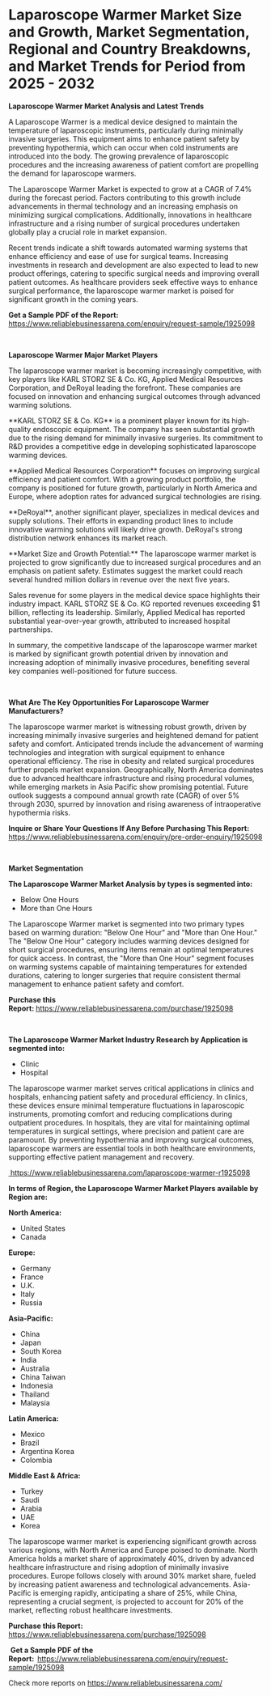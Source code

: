 <p><h1>Laparoscope Warmer Market Size and Growth, Market Segmentation, Regional and Country Breakdowns, and Market Trends for Period from 2025 -  2032</h1></p><p><strong>Laparoscope Warmer Market Analysis and Latest Trends</strong></p>
<p><p>A Laparoscope Warmer is a medical device designed to maintain the temperature of laparoscopic instruments, particularly during minimally invasive surgeries. This equipment aims to enhance patient safety by preventing hypothermia, which can occur when cold instruments are introduced into the body. The growing prevalence of laparoscopic procedures and the increasing awareness of patient comfort are propelling the demand for laparoscope warmers.</p><p>The Laparoscope Warmer Market is expected to grow at a CAGR of 7.4% during the forecast period. Factors contributing to this growth include advancements in thermal technology and an increasing emphasis on minimizing surgical complications. Additionally, innovations in healthcare infrastructure and a rising number of surgical procedures undertaken globally play a crucial role in market expansion. </p><p>Recent trends indicate a shift towards automated warming systems that enhance efficiency and ease of use for surgical teams. Increasing investments in research and development are also expected to lead to new product offerings, catering to specific surgical needs and improving overall patient outcomes. As healthcare providers seek effective ways to enhance surgical performance, the laparoscope warmer market is poised for significant growth in the coming years.</p></p>
<p><strong>Get a Sample PDF of the Report:&nbsp;</strong> <a href="https://www.reliablebusinessarena.com/enquiry/request-sample/1925098?utm_campaign=1995&utm_medium=2&utm_source=Github&utm_content=ia&utm_term=14012025&utm_id=laparoscope-warmer">https://www.reliablebusinessarena.com/enquiry/request-sample/1925098</a></p>
<p>&nbsp;</p>
<p><strong>Laparoscope Warmer Major Market Players</strong></p>
<p><p>The laparoscope warmer market is becoming increasingly competitive, with key players like KARL STORZ SE & Co. KG, Applied Medical Resources Corporation, and DeRoyal leading the forefront. These companies are focused on innovation and enhancing surgical outcomes through advanced warming solutions.</p><p>**KARL STORZ SE & Co. KG** is a prominent player known for its high-quality endoscopic equipment. The company has seen substantial growth due to the rising demand for minimally invasive surgeries. Its commitment to R&D provides a competitive edge in developing sophisticated laparoscope warming devices.</p><p>**Applied Medical Resources Corporation** focuses on improving surgical efficiency and patient comfort. With a growing product portfolio, the company is positioned for future growth, particularly in North America and Europe, where adoption rates for advanced surgical technologies are rising.</p><p>**DeRoyal**, another significant player, specializes in medical devices and supply solutions. Their efforts in expanding product lines to include innovative warming solutions will likely drive growth. DeRoyal's strong distribution network enhances its market reach.</p><p>**Market Size and Growth Potential:** The laparoscope warmer market is projected to grow significantly due to increased surgical procedures and an emphasis on patient safety. Estimates suggest the market could reach several hundred million dollars in revenue over the next five years.</p><p>Sales revenue for some players in the medical device space highlights their industry impact. KARL STORZ SE & Co. KG reported revenues exceeding $1 billion, reflecting its leadership. Similarly, Applied Medical has reported substantial year-over-year growth, attributed to increased hospital partnerships.</p><p>In summary, the competitive landscape of the laparoscope warmer market is marked by significant growth potential driven by innovation and increasing adoption of minimally invasive procedures, benefiting several key companies well-positioned for future success.</p></p>
<p>&nbsp;</p>
<p><strong>What Are The Key Opportunities For Laparoscope Warmer Manufacturers?</strong></p>
<p><p>The laparoscope warmer market is witnessing robust growth, driven by increasing minimally invasive surgeries and heightened demand for patient safety and comfort. Anticipated trends include the advancement of warming technologies and integration with surgical equipment to enhance operational efficiency. The rise in obesity and related surgical procedures further propels market expansion. Geographically, North America dominates due to advanced healthcare infrastructure and rising procedural volumes, while emerging markets in Asia Pacific show promising potential. Future outlook suggests a compound annual growth rate (CAGR) of over 5% through 2030, spurred by innovation and rising awareness of intraoperative hypothermia risks.</p></p>
<p><strong>Inquire or Share Your Questions If Any Before Purchasing This Report:</strong> <a href="https://www.reliablebusinessarena.com/enquiry/pre-order-enquiry/1925098?utm_campaign=1995&utm_medium=2&utm_source=Github&utm_content=ia&utm_term=14012025&utm_id=laparoscope-warmer">https://www.reliablebusinessarena.com/enquiry/pre-order-enquiry/1925098</a></p>
<p>&nbsp;</p>
<p><strong>Market Segmentation</strong></p>
<p><strong>The Laparoscope Warmer Market Analysis by types is segmented into:</strong></p>
<p><ul><li>Below One Hours</li><li>More than One Hours</li></ul></p>
<p><p>The Laparoscope Warmer market is segmented into two primary types based on warming duration: "Below One Hour" and "More than One Hour." The "Below One Hour" category includes warming devices designed for short surgical procedures, ensuring items remain at optimal temperatures for quick access. In contrast, the "More than One Hour" segment focuses on warming systems capable of maintaining temperatures for extended durations, catering to longer surgeries that require consistent thermal management to enhance patient safety and comfort.</p></p>
<p><strong>Purchase this Report:&nbsp;</strong><a href="https://www.reliablebusinessarena.com/purchase/1925098?utm_campaign=1995&utm_medium=2&utm_source=Github&utm_content=ia&utm_term=14012025&utm_id=laparoscope-warmer">https://www.reliablebusinessarena.com/purchase/1925098</a></p>
<p>&nbsp;</p>
<p><strong>The Laparoscope Warmer Market Industry Research by Application is segmented into:</strong></p>
<p><ul><li>Clinic</li><li>Hospital</li></ul></p>
<p><p>The laparoscope warmer market serves critical applications in clinics and hospitals, enhancing patient safety and procedural efficiency. In clinics, these devices ensure minimal temperature fluctuations in laparoscopic instruments, promoting comfort and reducing complications during outpatient procedures. In hospitals, they are vital for maintaining optimal temperatures in surgical settings, where precision and patient care are paramount. By preventing hypothermia and improving surgical outcomes, laparoscope warmers are essential tools in both healthcare environments, supporting effective patient management and recovery.</p></p>
<p><a href="https://www.reliablebusinessarena.com/laparoscope-warmer-r1925098?utm_campaign=1995&utm_medium=2&utm_source=Github&utm_content=ia&utm_term=14012025&utm_id=laparoscope-warmer">&nbsp;https://www.reliablebusinessarena.com/laparoscope-warmer-r1925098</a></p>
<p><strong>In terms of Region, the Laparoscope Warmer Market Players available by Region are:</strong></p>
<p>
    <p> <strong> North America: </strong>
        <ul>
            <li>United States</li>
            <li>Canada</li>
        </ul>
        </p> 
    <p> <strong> Europe: </strong>
        <ul>
            <li>Germany</li>
            <li>France</li>
            <li>U.K.</li>
            <li>Italy</li>
            <li>Russia</li>
        </ul>
        </p> 
    <p> <strong> Asia-Pacific: </strong>
        <ul>
            <li>China</li>
            <li>Japan</li>
            <li>South Korea</li>
            <li>India</li>
            <li>Australia</li>
            <li>China Taiwan</li>
            <li>Indonesia</li>
            <li>Thailand</li>
            <li>Malaysia</li>
        </ul>
        </p> 
    <p> <strong> Latin America: </strong>
        <ul>
            <li>Mexico</li>
            <li>Brazil</li>
            <li>Argentina Korea</li>
            <li>Colombia</li>
        </ul>
        </p> 
    <p> <strong> Middle East & Africa: </strong>
        <ul>
            <li>Turkey</li>
            <li>Saudi</li>
            <li>Arabia</li>
            <li>UAE</li>
            <li>Korea</li>
        </ul>
    </p>
    </p>
<p><p>The laparoscope warmer market is experiencing significant growth across various regions, with North America and Europe poised to dominate. North America holds a market share of approximately 40%, driven by advanced healthcare infrastructure and rising adoption of minimally invasive procedures. Europe follows closely with around 30% market share, fueled by increasing patient awareness and technological advancements. Asia-Pacific is emerging rapidly, anticipating a share of 25%, while China, representing a crucial segment, is projected to account for 20% of the market, reflecting robust healthcare investments.</p></p>
<p><strong>Purchase this Report: </strong><a href="https://www.reliablebusinessarena.com/purchase/1925098?utm_campaign=1995&utm_medium=2&utm_source=Github&utm_content=ia&utm_term=14012025&utm_id=laparoscope-warmer">https://www.reliablebusinessarena.com/purchase/1925098</a></p>
<p>&nbsp;<strong>Get a Sample PDF of the Report:&nbsp;&nbsp;</strong><a href="https://www.reliablebusinessarena.com/enquiry/request-sample/1925098?utm_campaign=1995&utm_medium=2&utm_source=Github&utm_content=ia&utm_term=14012025&utm_id=laparoscope-warmer">https://www.reliablebusinessarena.com/enquiry/request-sample/1925098</a></p>
<p><strong></strong></p>
<p>Check more reports on <a href="https://www.reliablebusinessarena.com/?utm_campaign=1995&utm_medium=2&utm_source=Github&utm_content=ia&utm_term=14012025&utm_id=laparoscope-warmer">https://www.reliablebusinessarena.com/</a></p>